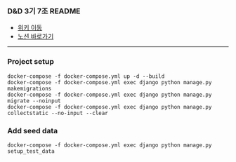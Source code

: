 ### D&D 3기 7조 README

* [위키 이동](https://github.com/dnd-mentee-3rd/dnd-mentee-3rd-7-repo/wiki)
* [노션 바로가기](https://www.notion.so/Index-eb8608900f264739af9c330b4e7c7b29)

--- 

### Project setup 

```
docker-compose -f docker-compose.yml up -d --build
docker-compose -f docker-compose.yml exec django python manage.py makemigrations
docker-compose -f docker-compose.yml exec django python manage.py migrate --noinput
docker-compose -f docker-compose.yml exec django python manage.py collectstatic --no-input --clear
```


### Add seed data

```
docker-compose -f docker-compose.yml exec django python manage.py setup_test_data
```







